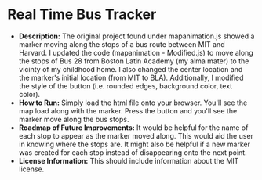 <h1> Real Time Bus Tracker</h1>
<ul>
  <li><b>Description:</b> The original project found under mapanimation.js showed a marker moving along the stops of a bus route between MIT and Harvard. I updated the code (mapanimation - Modified.js) to move along the stops of Bus 28 from Boston Latin Academy (my alma mater) to the vicinty of my childhood home. I also changed the center location and the marker's initial location (from MIT to BLA). Additionally, I modified the style of the button (i.e. rounded edges, background color, text color).</li>
  <li><b>How to Run:</b> Simply load the html file onto your browser. You'll see the map load along with the marker. Press the button and you'll see the marker move along the bus stops. </li>
  <li><b>Roadmap of Future Improvements:</b> It would be helpful for the name of each stop to appear as the marker moved along. This would aid the user in knowing where the stops are. It might also be helpful if a new marker was created for each stop instead of disappearing onto the next point. </li>
  <li><b>License Information:</b> This should include information about the MIT license.</li>
</ul>
